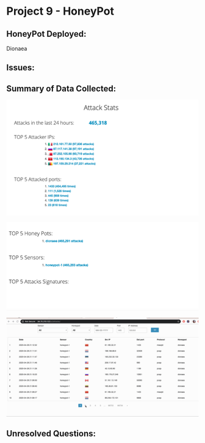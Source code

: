 
# Project 9 - HoneyPot


## HoneyPot Deployed:

Dionaea

## Issues: 


## Summary of Data Collected: 

![](1.png)

![](2.png)

![](attacks.gif)


## Unresolved Questions: 

